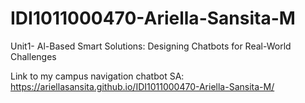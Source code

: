 # IDI1011000470-Ariella-Sansita-M
Unit1- Al-Based Smart Solutions: Designing Chatbots for Real-World Challenges

Link to my campus navigation chatbot SA:
https://ariellasansita.github.io/IDI1011000470-Ariella-Sansita-M/
